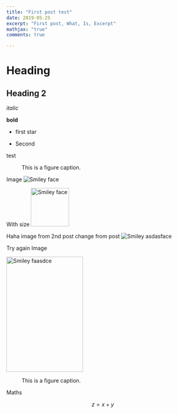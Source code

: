```yaml
---
title: "First post test"
date: 2019-05-25
excerpt: "First post, What, Is, Excerpt"
mathjax: "true"
comments: true

---
```


# Heading 

## Heading 2 

*italic*

**bold**

* first star
+ Second

test


<figure>

  <figcaption>This is a figure caption.</figcaption>
</figure>

Image
<img src="{{site.url}}{{site.baseurl}}/images/first_post/first_post.jpg" alt="Smiley face" >

With size
<img src="{{site.url}}{{site.baseurl}}/images/first_post/first_post.jpg" alt="Smiley face" height="100" width="100">

Haha image from 2nd post change from post
<img src="{{site.url}}{{site.baseurl}}/images/first_post/output_18_0.jpg" alt="Smiley asdasface" >

Try again Image

<img src="{{site.url}}{{site.baseurl}}/images/first_post/output_18_0.jpg" alt="Smiley faasdce" height="300" width="200">
<figure><figcaption>This is a figure caption.</figcaption></figure>

Maths

$$z = x+y$$